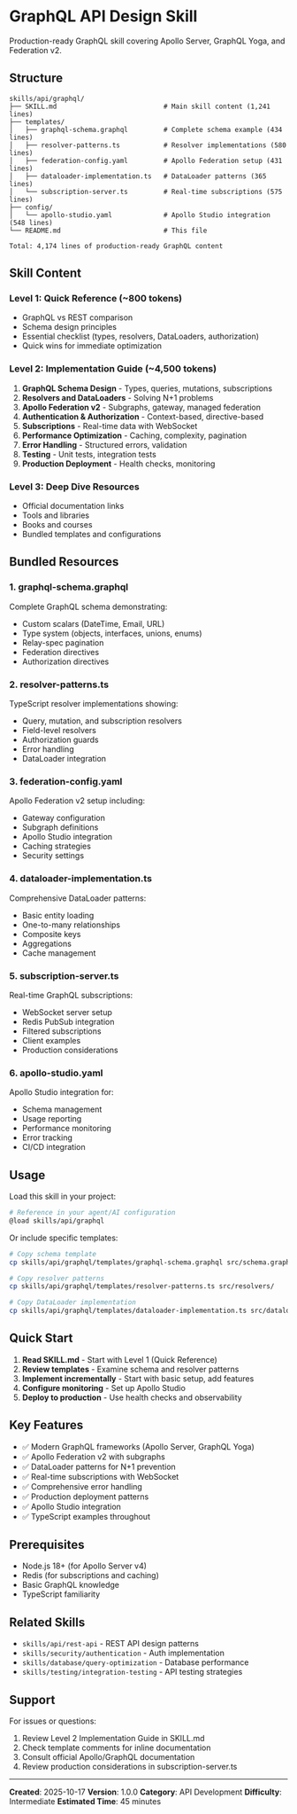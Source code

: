 # GraphQL API Design Skill

Production-ready GraphQL skill covering Apollo Server, GraphQL Yoga, and Federation v2.

## Structure

```
skills/api/graphql/
├── SKILL.md                           # Main skill content (1,241 lines)
├── templates/
│   ├── graphql-schema.graphql         # Complete schema example (434 lines)
│   ├── resolver-patterns.ts           # Resolver implementations (580 lines)
│   ├── federation-config.yaml         # Apollo Federation setup (431 lines)
│   ├── dataloader-implementation.ts   # DataLoader patterns (365 lines)
│   └── subscription-server.ts         # Real-time subscriptions (575 lines)
├── config/
│   └── apollo-studio.yaml             # Apollo Studio integration (548 lines)
└── README.md                          # This file

Total: 4,174 lines of production-ready GraphQL content
```

## Skill Content

### Level 1: Quick Reference (~800 tokens)

- GraphQL vs REST comparison
- Schema design principles
- Essential checklist (types, resolvers, DataLoaders, authorization)
- Quick wins for immediate optimization

### Level 2: Implementation Guide (~4,500 tokens)

1. **GraphQL Schema Design** - Types, queries, mutations, subscriptions
2. **Resolvers and DataLoaders** - Solving N+1 problems
3. **Apollo Federation v2** - Subgraphs, gateway, managed federation
4. **Authentication & Authorization** - Context-based, directive-based
5. **Subscriptions** - Real-time data with WebSocket
6. **Performance Optimization** - Caching, complexity, pagination
7. **Error Handling** - Structured errors, validation
8. **Testing** - Unit tests, integration tests
9. **Production Deployment** - Health checks, monitoring

### Level 3: Deep Dive Resources

- Official documentation links
- Tools and libraries
- Books and courses
- Bundled templates and configurations

## Bundled Resources

### 1. graphql-schema.graphql

Complete GraphQL schema demonstrating:

- Custom scalars (DateTime, Email, URL)
- Type system (objects, interfaces, unions, enums)
- Relay-spec pagination
- Federation directives
- Authorization directives

### 2. resolver-patterns.ts

TypeScript resolver implementations showing:

- Query, mutation, and subscription resolvers
- Field-level resolvers
- Authorization guards
- Error handling
- DataLoader integration

### 3. federation-config.yaml

Apollo Federation v2 setup including:

- Gateway configuration
- Subgraph definitions
- Apollo Studio integration
- Caching strategies
- Security settings

### 4. dataloader-implementation.ts

Comprehensive DataLoader patterns:

- Basic entity loading
- One-to-many relationships
- Composite keys
- Aggregations
- Cache management

### 5. subscription-server.ts

Real-time GraphQL subscriptions:

- WebSocket server setup
- Redis PubSub integration
- Filtered subscriptions
- Client examples
- Production considerations

### 6. apollo-studio.yaml

Apollo Studio integration for:

- Schema management
- Usage reporting
- Performance monitoring
- Error tracking
- CI/CD integration

## Usage

Load this skill in your project:

```bash
# Reference in your agent/AI configuration
@load skills/api/graphql
```

Or include specific templates:

```bash
# Copy schema template
cp skills/api/graphql/templates/graphql-schema.graphql src/schema.graphql

# Copy resolver patterns
cp skills/api/graphql/templates/resolver-patterns.ts src/resolvers/

# Copy DataLoader implementation
cp skills/api/graphql/templates/dataloader-implementation.ts src/dataloaders/
```

## Quick Start

1. **Read SKILL.md** - Start with Level 1 (Quick Reference)
2. **Review templates** - Examine schema and resolver patterns
3. **Implement incrementally** - Start with basic setup, add features
4. **Configure monitoring** - Set up Apollo Studio
5. **Deploy to production** - Use health checks and observability

## Key Features

- ✅ Modern GraphQL frameworks (Apollo Server, GraphQL Yoga)
- ✅ Apollo Federation v2 with subgraphs
- ✅ DataLoader patterns for N+1 prevention
- ✅ Real-time subscriptions with WebSocket
- ✅ Comprehensive error handling
- ✅ Production deployment patterns
- ✅ Apollo Studio integration
- ✅ TypeScript examples throughout

## Prerequisites

- Node.js 18+ (for Apollo Server v4)
- Redis (for subscriptions and caching)
- Basic GraphQL knowledge
- TypeScript familiarity

## Related Skills

- `skills/api/rest-api` - REST API design patterns
- `skills/security/authentication` - Auth implementation
- `skills/database/query-optimization` - Database performance
- `skills/testing/integration-testing` - API testing strategies

## Support

For issues or questions:

1. Review Level 2 Implementation Guide in SKILL.md
2. Check template comments for inline documentation
3. Consult official Apollo/GraphQL documentation
4. Review production considerations in subscription-server.ts

---

**Created**: 2025-10-17
**Version**: 1.0.0
**Category**: API Development
**Difficulty**: Intermediate
**Estimated Time**: 45 minutes
